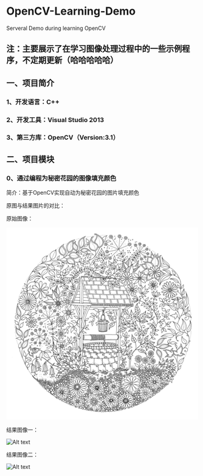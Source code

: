 # OpenCV-Learning-Demo
Serveral Demo during learning OpenCV

## 注：主要展示了在学习图像处理过程中的一些示例程序，不定期更新（哈哈哈哈哈）

## 一、项目简介

### 1、开发语言：C++
### 2、开发工具：Visual Studio 2013
### 3、第三方库：OpenCV（Version:3.1）

## 二、项目模块

### 0、通过编程为秘密花园的图像填充颜色

简介：基于OpenCV实现自动为秘密花园的图片填充颜色

原图与结果图片的对比：

原始图像：

![Alt text](/001_Auto_Color_Secret_Garden/001_Auto_Color_Secret_Garden/secretgarden.jpg "原始图像")

结果图像一：

![Alt text](//001_Auto_Color_Secret_Garden/001_Auto_Color_Secret_Garden/demo022.jpg "结果图像二")

结果图像二：

![Alt text](//001_Auto_Color_Secret_Garden/001_Auto_Color_Secret_Garden/demo011.jpg "水印图像二")
